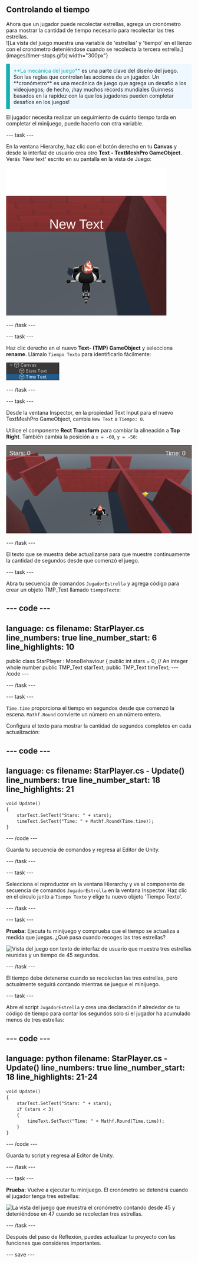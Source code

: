 ## Controlando el tiempo

<div style="display: flex; flex-wrap: wrap">
<div style="flex-basis: 200px; flex-grow: 1; margin-right: 15px;">
Ahora que un jugador puede recolectar estrellas, agrega un cronómetro para mostrar la cantidad de tiempo necesario para recolectar las tres estrellas. 
</div>
<div>
![La vista del juego muestra una variable de 'estrellas' y 'tiempo' en el lienzo con el cronómetro deteniéndose cuando se recolecta la tercera estrella.](images/timer-stops.gif){:width="300px"}
</div>
</div>

<p style="border-left: solid; border-width:10px; border-color: #0faeb0; background-color: aliceblue; padding: 10px;">
<span style="color: #0faeb0">**La mecánica del juego**</span> es una parte clave del diseño del juego. Son las reglas que controlan las acciones de un jugador. Un **cronómetro** es una mecánica de juego que agrega un desafío a los videojuegos; de hecho, ¡hay muchos récords mundiales Guinness basados en la rapidez con la que los jugadores pueden completar desafíos en los juegos!
</p>

El jugador necesita realizar un seguimiento de cuánto tiempo tarda en completar el minijuego, puede hacerlo con otra variable.

--- task ---

En la ventana Hierarchy, haz clic con el botón derecho en tu **Canvas** y desde la interfaz de usuario crea otro **Text - TextMeshPro GameObject**. Verás 'New text' escrito en su pantalla en la vista de Juego:

![La vista del juego con 'New Text' escrito en la pantalla.](images/new-timer.png)

--- /task ---

--- task ---

Haz clic derecho en el nuevo **Text- (TMP) GameObject** y selecciona **rename**. Llámalo `Tiempo Texto` para identificarlo fácilmente:

![Time GameObject renombrado en la ventana Hierachy.](images/time-gameobject.png)

--- /task ---

--- task ---

Desde la ventana Inspector, en la propiedad Text Input para el nuevo TextMeshPro GameObject, cambia `New Text` a `Tiempo: 0`.

Utilice el componente **Rect Transform** para cambiar la alineación a **Top Right**. También cambia la posición a `x = -60`, `y = -50`:

![La ventana Inspector con el menú desplegable de ajustes preestablecidos Anchor que se muestra en la parte superior derecha y los valores 'Pos x' = -60 y 'Pos y' = - 50 actualizados.](images/reposition-text-timer.png)

--- /task ---

El texto que se muestra debe actualizarse para que muestre continuamente la cantidad de segundos desde que comenzó el juego.

--- task ---

Abra tu secuencia de comandos `JugadorEstrella` y agrega código para crear un objeto TMP_Text llamado `tiempoTexto`:

--- code ---
---
language: cs filename: StarPlayer.cs line_numbers: true line_number_start: 6
line_highlights: 10
---
public class StarPlayer : MonoBehaviour
{ public int stars = 0; // An integer whole number public TMP_Text starText; public TMP_Text timeText; --- /code ---

--- /task ---

--- task ---

`Time.time` proporciona el tiempo en segundos desde que comenzó la escena. `Mathf.Round` convierte un número en un número entero.

Configura el texto para mostrar la cantidad de segundos completos en cada actualización:

--- code ---
---
language: cs filename: StarPlayer.cs - Update() line_numbers: true line_number_start: 18
line_highlights: 21
---

    void Update()
    {
        starText.SetText("Stars: " + stars);
        timeText.SetText("Time: " + Mathf.Round(Time.time));
    }
--- /code ---

Guarda tu secuencia de comandos y regresa al Editor de Unity.

--- /task ---

--- task ---

Selecciona el reproductor en la ventana Hierarchy y ve al componente de secuencia de comandos `JugadorEstrella` en la ventana Inspector. Haz clic en el círculo junto a `Tiempo Texto` y elige tu nuevo objeto 'Tiempo Texto'.

--- /task ---

--- task ---

**Prueba:** Ejecuta tu minijuego y comprueba que el tiempo se actualiza a medida que juegas. ¿Qué pasa cuando recoges las tres estrellas?

![Vista del juego con texto de interfaz de usuario que muestra tres estrellas reunidas y un tiempo de 45 segundos.](images/both-texts-updating.gif)

--- /task ---

El tiempo debe detenerse cuando se recolectan las tres estrellas, pero actualmente seguirá contando mientras se juegue el minijuego.

--- task ---

Abre el script `JugadorEstrella` y crea una declaración if alrededor de tu código de tiempo para contar los segundos solo si el jugador ha acumulado menos de tres estrellas:

--- code ---
---
language: python filename: StarPlayer.cs - Update() line_numbers: true line_number_start: 18
line_highlights: 21-24
---

    void Update()
    {
        starText.SetText("Stars: " + stars);
        if (stars < 3)
        {
            timeText.SetText("Time: " + Mathf.Round(Time.time));
        }
    }
--- /code ---

Guarda tu script y regresa al Editor de Unity.

--- /task ---

--- task ---

**Prueba:** Vuelve a ejecutar tu minijuego. El cronómetro se detendrá cuando el jugador tenga tres estrellas:

![La vista del juego que muestra el cronómetro contando desde 45 y deteniéndose en 47 cuando se recolectan tres estrellas.](images/timer-stops.gif)

--- /task ---

Después del paso de Reflexión, puedes actualizar tu proyecto con las funciones que consideres importantes.

--- save ---
